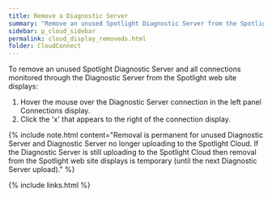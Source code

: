 ```yaml
---
title: Remove a Diagnostic Server
summary: "Remove an unused Spotlight Diagnostic Server from the Spotlight web site displays."
sidebar: p_cloud_sidebar
permalink: cloud_display_removeds.html
folder: CloudConnect
---
```



To remove an unused Spotlight Diagnostic Server and all connections monitored through the Diagnostic Server from the Spotlight web site displays:

1. Hover the mouse over the Diagnostic Server connection in the left panel Connections display.
2. Click the 'x' that appears to the right of the connection display.

{% include note.html content="Removal is permanent for unused Diagnostic Server and Diagnostic Server no longer uploading to the Spotlight Cloud. If the Diagnostic Server is still uploading to the Spotlight Cloud then removal from the Spotlight web site displays is temporary (until the next Diagnostic Server upload)." %}


{% include links.html %}
